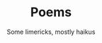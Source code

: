 ---
title: Poems
subtitle: Some limericks, mostly haikus
summary: A collection of poems that I have written.
---